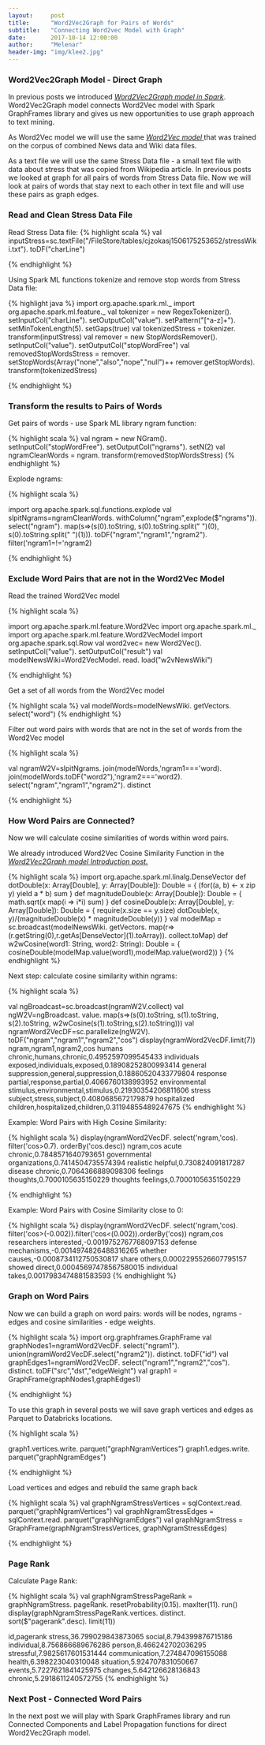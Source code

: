 ```yaml
---
layout:     post
title:      "Word2Vec2Graph for Pairs of Words"
subtitle:   "Connecting Word2vec Model with Graph"
date:       2017-10-14 12:00:00
author:     "Melenar"
header-img: "img/klee2.jpg"
---
```


<p><h3>Word2Vec2Graph Model - Direct Graph</h3>
In previous posts we introduced
<i><a href="https://sparklingdataocean.github.io/gh-pages/2017/09/17/word2vec2graph/">Word2Vec2Graph model in Spark</a></i>.
Word2Vec2Graph model connects Word2Vec model with Spark GraphFrames library and gives us new opportunities to use graph approach to text mining.</p>


<p>
As Word2Vec model we will use the same
<i><a href="https://sparklingdataocean.github.io/gh-pages/2017/09/06/w2vTrain/">Word2Vec model </a></i> that was trained on the corpus of combined News data and Wiki data files.</p>

<p>
As a text file we will use the same Stress Data file - a small text file with data about stress that was copied from Wikipedia article. In previous posts we looked at graph for all pairs of words from Stress Data file. Now we will look at pairs of words that stay next to each other in text file and will use these pairs as graph edges.</p>

<h3>Read and Clean Stress Data File </h3>
Read Stress Data file:
{% highlight scala %}
val inputStress=sc.textFile("/FileStore/tables/cjzokasj1506175253652/stressWiki.txt").
   toDF("charLine")

{% endhighlight %}

<p>Using Spark ML functions tokenize and remove stop words from Stress Data file:</p>
{% highlight java %}
import org.apache.spark.ml._
import org.apache.spark.ml.feature._
val tokenizer = new RegexTokenizer().
   setInputCol("charLine").
   setOutputCol("value").
   setPattern("[^a-z]+").
   setMinTokenLength(5).
   setGaps(true)
val tokenizedStress = tokenizer.
   transform(inputStress)
val remover = new StopWordsRemover().
   setInputCol("value").
   setOutputCol("stopWordFree")
val removedStopWordsStress = remover.
   setStopWords(Array("none","also","nope","null")++
   remover.getStopWords).
   transform(tokenizedStress)

{% endhighlight %}


<p><h3>Transform the results to Pairs of Words</h3>
Get pairs of words - use Spark ML library ngram function:</p>
{% highlight scala %}
val ngram = new NGram().
   setInputCol("stopWordFree").
   setOutputCol("ngrams").
   setN(2)
val ngramCleanWords = ngram.
   transform(removedStopWordsStress)
{% endhighlight %}

<p>Explode ngrams:</p>
{% highlight scala %}

import org.apache.spark.sql.functions.explode
val slpitNgrams=ngramCleanWords.
   withColumn("ngram",explode($"ngrams")).
   select("ngram").
   map(s=>(s(0).toString,
      s(0).toString.split(" ")(0),
      s(0).toString.split(" ")(1))).
   toDF("ngram","ngram1","ngram2").
   filter('ngram1=!='ngram2)


{% endhighlight %}

<p><h3>Exclude Word Pairs that are not in the Word2Vec Model </h3>

Read the trained Word2Vec model</p>
{% highlight scala %}

import org.apache.spark.ml.feature.Word2Vec
import org.apache.spark.ml._
import org.apache.spark.ml.feature.Word2VecModel
import org.apache.spark.sql.Row
val word2vec= new Word2Vec().
   setInputCol("value").
   setOutputCol("result")
val modelNewsWiki=Word2VecModel.
   read.
   load("w2vNewsWiki")

{% endhighlight %}

<p>Get a set of all words from the Word2Vec model</p>
{% highlight scala %}
val modelWords=modelNewsWiki.
   getVectors.
   select("word")
{% endhighlight %}

<p>Filter out word pairs with words that are not in the set of words from the Word2Vec model</p>
{% highlight scala %}

val ngramW2V=slpitNgrams.
   join(modelWords,'ngram1==='word).
   join(modelWords.toDF("word2"),'ngram2==='word2).
   select("ngram","ngram1","ngram2").
   distinct

{% endhighlight %}



<p><h3>How Word Pairs are Connected?</h3>
Now we will calculate cosine similarities of words within word pairs.

We already introduced Word2Vec Cosine Similarity Function in the  
<i><a href="https://sparklingdataocean.github.io/gh-pages/2017/09/17/word2vec2graph/">Word2Vec2Graph model Introduction post.</a></i>
</p>
{% highlight scala %}
import org.apache.spark.ml.linalg.DenseVector
def dotDouble(x: Array[Double], y: Array[Double]): Double = {
   (for((a, b) <- x zip y) yield a * b) sum
  }
def magnitudeDouble(x: Array[Double]): Double = {
   math.sqrt(x map(i => i*i) sum)
  }
def cosineDouble(x: Array[Double], y: Array[Double]): Double = {
   require(x.size == y.size)
   dotDouble(x, y)/(magnitudeDouble(x) * magnitudeDouble(y))
}
val modelMap = sc.broadcast(modelNewsWiki.
   getVectors.
   map(r=>(r.getString(0),r.getAs[DenseVector](1).toArray)).
      collect.toMap)
def w2wCosine(word1: String, word2: String): Double = {
   cosineDouble(modelMap.value(word1),modelMap.value(word2))
}
{% endhighlight %}

Next step: calculate cosine similarity within ngrams:</p>
{% highlight scala %}

val ngBroadcast=sc.broadcast(ngramW2V.collect)
val ngW2V=ngBroadcast.
   value.
   map(s=>(s(0).toString,
      s(1).toString,
      s(2).toString,
      w2wCosine(s(1).toString,s(2).toString)))
val ngramWord2VecDF=sc.parallelize(ngW2V).
   toDF("ngram","ngram1","ngram2","cos")
display(ngramWord2VecDF.limit(7))
ngram,ngram1,ngram2,cos
humans chronic,humans,chronic,0.4952597099545433
individuals exposed,individuals,exposed,0.18908252800993414
general suppression,general,suppression,0.18860520433779804
response partial,response,partial,0.4066760138993952
environmental stimulus,environmental,stimulus,0.21930354206811606
stress subject,stress,subject,0.4080685672179879
hospitalized children,hospitalized,children,0.31194855489247675
{% endhighlight %}

<p>Example: Word Pairs with High Cosine Similarity:</p>
{% highlight scala %}
display(ngramWord2VecDF.
   select('ngram,'cos).
   filter('cos>0.7).
   orderBy('cos.desc))
ngram,cos
acute chronic,0.7848571640793651
governmental organizations,0.7414504735574394
realistic helpful,0.730824091817287
disease chronic,0.7064366889098306
feelings thoughts,0.7000105635150229
thoughts feelings,0.7000105635150229


{% endhighlight %}

<p>Example: Word Pairs with Cosine Similarity close to 0:</p>
{% highlight scala %}
display(ngramWord2VecDF.
   select('ngram,'cos).
   filter('cos>(-0.002)).filter('cos<(0.002)).orderBy('cos))
ngram,cos
researchers interested,-0.0019752767768097153
defense mechanisms,-0.0014974826488316265
whether causes,-0.0008734112750530817
share others,0.0002295526607795157
showed direct,0.00045697478567580015
individual takes,0.0017983474881583593
{% endhighlight %}

<p><h3>Graph on Word Pairs</h3>
Now we can build a graph on word pairs: words will be nodes, ngrams - edges and cosine similarities - edge weights.</p>
{% highlight scala %}
import org.graphframes.GraphFrame
val graphNodes1=ngramWord2VecDF.
   select("ngram1").
   union(ngramWord2VecDF.select("ngram2")).
   distinct.
   toDF("id")
val graphEdges1=ngramWord2VecDF.
   select("ngram1","ngram2","cos").
   distinct.
   toDF("src","dst","edgeWeight")
val graph1 = GraphFrame(graphNodes1,graphEdges1)

{% endhighlight %}

<p>To use this graph in several posts we will save graph vertices and edges as Parquet to Databricks locations.</p>

{% highlight scala %}

graph1.vertices.write.
   parquet("graphNgramVertices")
graph1.edges.write.
   parquet("graphNgramEdges")

{% endhighlight %}

<p> Load vertices and edges and rebuild the same graph back</p>

{% highlight scala %}
val graphNgramStressVertices = sqlContext.read.
   parquet("graphNgramVertices")
val graphNgramStressEdges = sqlContext.read.
   parquet("graphNgramEdges")
val graphNgramStress = GraphFrame(graphNgramStressVertices, graphNgramStressEdges)

{% endhighlight %}


<p><h3>Page Rank</h3>
Calculate Page Rank: </p>
{% highlight scala %}
val graphNgramStressPageRank = graphNgramStress.
   pageRank.
   resetProbability(0.15).
   maxIter(11).
   run()
display(graphNgramStressPageRank.vertices.
   distinct.
   sort($"pagerank".desc).
   limit(11))

   id,pagerank
   stress,36.799029843873065
   social,8.794399876715186
   individual,8.756866689676286
   person,8.466242702036295
   stressful,7.9825617601531444
   communication,7.274847096155088
   health,6.398223040310048
   situation,5.924707831050667
   events,5.7227621841425975
   changes,5.642126628136843
   chronic,5.2918611240572755
{% endhighlight %}


<p><h3>Next Post - Connected Word Pairs</h3>
In the next post we will play with Spark GraphFrames library and run Connected Components and Label Propagation functions for direct Word2Vec2Graph model.</p>
